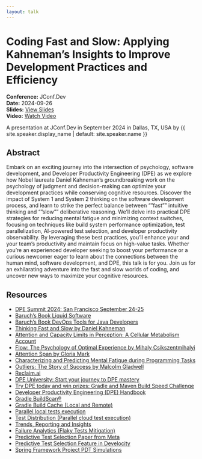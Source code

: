 ```yaml
---
layout: talk
---
```


<!-- Source: https://speaking.jbaru.ch/3UH7WD/coding-fast-and-slow-applying-kahnemans-insights-to-improve-development-practices-and-efficiency -->
# Coding Fast and Slow: Applying Kahneman’s Insights to Improve Development Practices and Efficiency

**Conference:** JConf.Dev  
**Date:** 2024-09-26  
**Slides:** [View Slides](https://drive.google.com/file/d/1oDZrd9oxQqyHtuXmtCtxlFV3RkhlzhYE/view)  
**Video:** [Watch Video](https://www.youtube.com/watch?v=oWETFPBgXxM)  

A presentation at JConf.Dev in
                    September 2024 in
                    Dallas, TX, USA by 
                    {{ site.speaker.display_name | default: site.speaker.name }}

## Abstract

Embark on an exciting journey into the intersection of psychology, software development, and Developer Productivity Engineering (DPE) as we explore how Nobel laureate Daniel Kahneman’s groundbreaking work on the psychology of judgment and decision-making can optimize your development practices while conserving cognitive resources.
Discover the impact of System 1 and System 2 thinking on the software development process, and learn to strike the perfect balance between “”fast”” intuitive thinking and “”slow”” deliberative reasoning.
We’ll delve into practical DPE strategies for reducing mental fatigue and minimizing context switches, focusing on techniques like build system performance optimization, test parallelization, AI-powered test selection, and developer productivity observability. By leveraging these best practices, you’ll enhance your and your team’s productivity and maintain focus on high-value tasks.
Whether you’re an experienced developer seeking to boost your performance or a curious newcomer eager to learn about the connections between the human mind, software development, and DPE, this talk is for you. Join us for an exhilarating adventure into the fast and slow worlds of coding, and uncover new ways to maximize your cognitive resources.

## Resources

- [DPE Summit 2024: San Francisco September 24-25](https://dpe.org/summit2024/)
- [Baruch’s Book Liquid Software](https://amzn.to/47AoDug)
- [Baruch’s Book DevOps Tools for Java Developers](https://amzn.to/3OWsgTP)
- [Thinking Fast and Slow by Daniel Kahneman](https://amzn.to/49zJRt1)
- [Attention and Capacity Limits in Perception: A Cellular Metabolism Account](https://www.jneurosci.org/content/40/35/6801)
- [Flow: The Psychology of Optimal Experience by Mihaly Csikszentmihalyi](https://amzn.to/49zC9iS)
- [Attention Span by Gloria Mark](https://amzn.to/40BsmEw)
- [Characterizing and Predicting Mental Fatigue during Programming Tasks](https://ieeexplore.ieee.org/document/7961890)
- [Outliers: The Story of Success by Malcolm Gladwell](https://amzn.to/3ZDCFK4)
- [Reclaim.ai](https://reclaim.ai/)
- [DPE University: Start your journey to DPE mastery](https://dpeuniversity.gradle.com/app)
- [Try DPE today and win prizes: Gradle and Maven Build Speed Challenge](https://gradle.com/gradle-and-maven-build-speed-challenge/)
- [Developer Productivity Engineering (DPE) Handbook](https://gradle.com/developer-productivity-engineering/handbook/)
- [Gradle BuildScan®](https://scans.gradle.com/)
- [Gradle Build Cache (Local and Remote)](https://docs.gradle.org/current/userguide/build_cache.html)
- [Parallel local tests execution](https://docs.gradle.org/current/userguide/performance.html#parallel_execution)
- [Test Distribution (Parallel cloud test execution)](https://gradle.com/gradle-enterprise-solutions/test-distribution/)
- [Trends, Reporting and Insights](https://gradle.com/gradle-enterprise-solutions/management-reporting-and-insights/)
- [Failure Analytics (Flaky Tests Mitigation)](https://gradle.com/gradle-enterprise-solutions/failure-analytics/)
- [Predictive Test Selection Paper from Meta](https://engineering.fb.com/2018/11/21/developer-tools/predictive-test-selection/)
- [Predictive Test Selection Feature in Develocity](https://gradle.com/gradle-enterprise-solutions/predictive-test-selection/)
- [Spring Framework Project PDT Simulations](https://ge.spring.io/scans/test-selection?predictive-test-selection.view=simulator&search.timeZoneId=America%2FToronto#)
